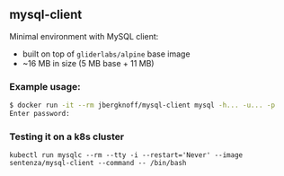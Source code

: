 ## mysql-client

Minimal environment with MySQL client:

* built on top of `gliderlabs/alpine` base image
* ~16 MB in size (5 MB base + 11 MB)

### Example usage:

```bash
$ docker run -it --rm jbergknoff/mysql-client mysql -h... -u... -p
Enter password: 
```

### Testing it on a k8s cluster

```
kubectl run mysqlc --rm --tty -i --restart='Never' --image sentenza/mysql-client --command -- /bin/bash
```